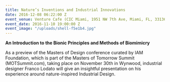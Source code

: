 ```yaml
---
title: Nature’s Inventions and Industrial Innovations
date: 2016-12-08 06:22:00 Z
event_venue: Venture Cafe (CIC Miami, 1951 NW 7th Ave, Miami, FL, 33136)
event_date: 2016-11-10 19:00:00 Z
event_image: "/uploads/shell-f5e1b4.jpg"
---
```


**An Introduction to the Bionic Principles and Methods of Biomimicry**

As a preview of the Masters of Design conference curated by IAM Foundation, which is part of the Masters of Tomorrow Summit (MOTSummit.com), taking place on November 30th in Wynwood, industrial designer Franco Lodato will give an insightful presentation on his experience around nature-inspired Industrial Design.